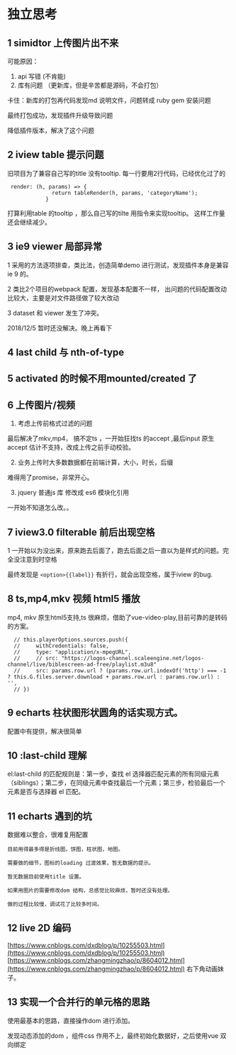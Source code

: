 # 独立思考

## 1 simidtor 上传图片出不来

可能原因：
1. api 写错 (不肯能) 
2. 库有问题 （更新库，但是辛苦都是源码，不会打包）

卡住：新库的打包再代码发现md 说明文件，问题转成 ruby gem 安装问题

最终打包成功，发现插件升级导致问题

降低插件版本，解决了这个问题

## 2 iview table 提示问题

旧项目为了兼容自己写的title 没有tooltip. 每一行要用2行代码，已经优化过了的

```
 render: (h, params) => {
              return tableRender(h, params, 'categoryName');
            }
```

打算利用table 的tooltip ，那么自己写的tilte 用指令来实现tooltip。 这样工作量还会继续减少。


## 3 ie9 viewer 局部异常

1 采用的方法逐项排查，类比法，创造简单demo 进行测试，发现插件本身是兼容ie 9 的。

2 类比2个项目的webpack 配置，发现基本配置不一样， 出问题的代码配置改动比较大，主要是对文件路径做了较大改动

3 dataset 和 viewer 发生了冲突。

2018/12/5 暂时还没解决。晚上再看下

## 4 last child 与 nth-of-type 



## 5 activated 的时候不用mounted/created 了



## 6 上传图片/视频

1. 考虑上传前格式过滤的问题

最后解决了mkv,mp4， 搞不定ts ，一开始狂找ts 的accept ,最后input 原生accept 估计不支持，改成上传之前手动校验。

2. 业务上传时大多数数据都在前端计算，大小，时长，后缀

难得用了promise，非常开心。 

3. jquery 普通js 库 修改成 es6 模块化引用

一开始不知道怎么改。。 

## 7 iview3.0  filterable 前后出现空格

1 一开始以为没出来，原来跑去后面了，跑去后面之后一直以为是样式的问题。完全没注意到时空格

最终发现是 `<option>{{label}}` 有折行，就会出现空格，属于iview 的bug. 

## 8 ts,mp4,mkv 视频 html5 播放

mp4, mkv 原生html5支持,ts 很麻烦，借助了vue-video-play,目前可靠的是转码的方案。

```
  // this.playerOptions.sources.push({
  //     withCredentials: false,
  //     type: "application/x-mpegURL",
  //     // src: "https://logos-channel.scaleengine.net/logos-channel/live/biblescreen-ad-free/playlist.m3u8"
  //     src: params.row.url ? (params.row.url.indexOf('http') === -1 ? this.G.files.server.download + params.row.url : params.row.url) : '',
  // })

```

## 9 echarts 柱状图形状圆角的话实现方式。

配置中有提供，解决很简单


## 10 :last-child 理解

 el:last-child 的匹配规则是：第一步，查找 el 选择器匹配元素的所有同级元素（siblings）；第二步，在同级元素中查找最后一个元素；第三步，检验最后一个元素是否与选择器 el 匹配。


## 11 echarts 遇到的坑

   数据难以整合，很难复用配置

    目前用得最多得是折线图，饼图，柱状图，地图。

    需要做的细节，图标的loading 过渡效果，暂无数据的提示。

    暂无数据目前使用title 设置。

    如果用图片的需要修改dom 结构，总感觉比较麻烦，暂时还没有处理。

    做的过程比较慢，调试花了比较多时间。

## 12 live 2D 编码
[https://www.cnblogs.com/dxdblog/p/10255503.html](https://www.cnblogs.com/dxdblog/p/10255503.html)
[https://www.cnblogs.com/zhangmingzhao/p/8604012.html](https://www.cnblogs.com/zhangmingzhao/p/8604012.html) 右下角动画妹子。


## 13 实现一个合并行的单元格的思路

使用最基本的思路，直接操作dom  进行添加。

发现动态添加的dom ，组件css 作用不上，最终初始化数据好，之后使用vue 双向绑定




